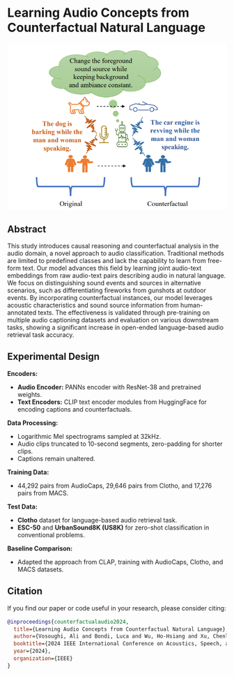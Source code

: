 # Learning Audio Concepts from Counterfactual Natural Language

![Teaser Image](assets/teaser.png)

## Abstract

This study introduces causal reasoning and counterfactual analysis in the audio domain, a novel approach to audio classification. Traditional methods are limited to predefined classes and lack the capability to learn from free-form text. Our model advances this field by learning joint audio-text embeddings from raw audio-text pairs describing audio in natural language. We focus on distinguishing sound events and sources in alternative scenarios, such as differentiating fireworks from gunshots at outdoor events. By incorporating counterfactual instances, our model leverages acoustic characteristics and sound source information from human-annotated texts. The effectiveness is validated through pre-training on multiple audio captioning datasets and evaluation on various downstream tasks, showing a significant increase in open-ended language-based audio retrieval task accuracy.

## Experimental Design

**Encoders:**
- **Audio Encoder:** PANNs encoder with ResNet-38 and pretrained weights.
- **Text Encoders:** CLIP text encoder modules from HuggingFace for encoding captions and counterfactuals.

**Data Processing:**
- Logarithmic Mel spectrograms sampled at 32kHz.
- Audio clips truncated to 10-second segments, zero-padding for shorter clips.
- Captions remain unaltered.

**Training Data:**
- 44,292 pairs from AudioCaps, 29,646 pairs from Clotho, and 17,276 pairs from MACS.

**Test Data:**
- **Clotho** dataset for language-based audio retrieval task.
- **ESC-50** and **UrbanSound8K (US8K)** for zero-shot classification in conventional problems.

**Baseline Comparison:**
- Adapted the approach from CLAP, training with AudioCaps, Clotho, and MACS datasets.

## Citation

If you find our paper or code useful in your research, please consider citing:

```bibtex
@inproceedings{counterfactualaudio2024,
  title={Learning Audio Concepts from Counterfactual Natural Language},
  author={Vosoughi, Ali and Bondi, Luca and Wu, Ho-Hsiang and Xu, Chenliang},
  booktitle={2024 IEEE International Conference on Acoustics, Speech, and Signal Processing (ICASSP)},
  year={2024},
  organization={IEEE}
}
